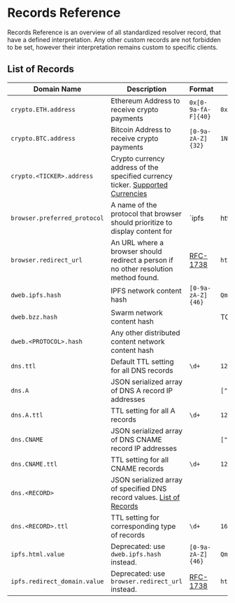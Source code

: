 <!-- vim: set nowrap: -->

# Records Reference

Records Reference is an overview of all standardized resolver record, that have a defined interpretation.
Any other custom records are not forbidden to be set, however their interpretation remains custom to specific clients.

## List of Records

| Domain Name                  | Description                                                                                                                                                                                                    | Format                                           | Example                                          | Docs                                      |
|------------------------------|----------------------------------------------------------------------------------------------------------------------------------------------------------------------------------------------------------------|--------------------------------------------------|--------------------------------------------------|-------------------------------------------|
| `crypto.ETH.address`         | Ethereum Address to receive crypto payments                                                                                                                    | `0x[0-9a-fA-F]{40}`                              | `0x0f4a10a4f46c288cea365fcf45cccf0e9d901b94`     | [Link](./ARCHITECTURE.md#crypto-payments) |
| `crypto.BTC.address`         | Bitcoin Address to receive crypto payments                                                                                                                     | `[0-9a-zA-Z]{32}`                                | `1Nb7Mt1EqUqxxrAdmefUovS7aTgMUf2A6m`             | [Link](./ARCHITECTURE.md#crypto-payments) |
| `crypto.<TICKER>.address`    | Crypto currency address of the specified currency ticker. [Supported Currencies](https://github.com/crypti/cryptocurrencies/blob/master/cryptocurrencies.json) |                                                  |                                                  | [Link](./ARCHITECTURE.md#crypto-payments) |
| `browser.preferred_protocol` | A name of the protocol that browser should prioritize to display content for                                                                                   | `ipfs|https?|bzz|ftp`                            | `ipfs`, `http`, `https`, `bzz`                   | [Link](./BROWSER_RESOLUTION_HOWTO.md)     |
| `browser.redirect_url`       | An URL where a browser should redirect a person if no other resolution method found.                                                                           | [RFC-1738](https://tools.ietf.org/html/rfc1738)  | `http://example.com/home.html`                   | [Link](./BROWSER_RESOLUTION_HOWTO.md)     |
| `dweb.ipfs.hash`             | IPFS network content hash                                                                                                                                      | `[0-9a-zA-Z]{46}`                                | `QmVaAtQbi3EtsfpKoLzALm6vXphdi2KjMgxEDKeGg6wHvK` | [Link](./BROWSER_RESOLUTION_HOWTO.md)     |
| `dweb.bzz.hash`              | Swarm network content hash                                                                                                                                     |                                                  | TODO                                             | [Link](./BROWSER_RESOLUTION_HOWTO.md)     |
| `dweb.<PROTOCOL>.hash`       | Any other distributed content network content hash                                                                                                             |                                                  |                                                  | [Link](./BROWSER_RESOLUTION_HOWTO.md)     |
| `dns.ttl`                    | Default TTL setting for all DNS records                                                                                                                        | `\d+`                                            | `128`                                            | [Link](./ARCHITECTURE.md#dns-records)     |
| `dns.A`                      | JSON serialized array of DNS A record IP addresses                                                                                                             |                                                  | `["10.0.0.1","10.0.0.2"]`                        | [Link](./ARCHITECTURE.md#dns-records)     |
| `dns.A.ttl`                  | TTL setting for all A records                                                                                                                                  | `\d+`                                            | `128`                                            | [Link](./ARCHITECTURE.md#dns-records)     |
| `dns.CNAME`                  | JSON serialized array of DNS CNAME record IP addresses                                                                                                         |                                                  | `["example.com."]`                               | [Link](./ARCHITECTURE.md#dns-records)     |
| `dns.CNAME.ttl`              | TTL setting for all CNAME records                                                                                                                              | `\d+`                                            | `128`                                            | [Link](./ARCHITECTURE.md#dns-records)     |
| `dns.<RECORD>`               | JSON serialized array of specified DNS record values. [List of Records](https://en.wikipedia.org/wiki/List_of_DNS_record_types)                                |                                                  |                                                  | [Link](./ARCHITECTURE.md#dns-records)     |
| `dns.<RECORD>.ttl`           | TTL setting for corresponding type of records                                                                                                                  | `\d+`                                            | `164`                                            | [Link](./ARCHITECTURE.md#dns-records)     |
| `ipfs.html.value`            | Deprecated: use `dweb.ipfs.hash` instead.                                                                                                                      | `[0-9a-zA-Z]{46}`                                | `QmVaAtQbi3EtsfpKoLzALm6vXphdi2KjMgxEDKeGg6wHvK` | [Link](./BROWSER_RESOLUTION_HOWTO.md)     |
| `ipfs.redirect_domain.value` | Deprecated: use `browser.redirect_url` instead.                                                                                                                | [RFC-1738](https://tools.ietf.org/html/rfc1738)  | `http://example.com/home.html`                   | [Link](./BROWSER_RESOLUTION_HOWTO.md)     |
